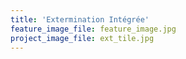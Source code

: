 ```yaml
---
title: 'Extermination Intégrée'
feature_image_file: feature_image.jpg
project_image_file: ext_tile.jpg
---
```


